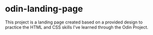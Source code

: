 # odin-landing-page
This project is a landing page created based on a provided design to practice 
the HTML and CSS skills I've learned through the Odin Project.